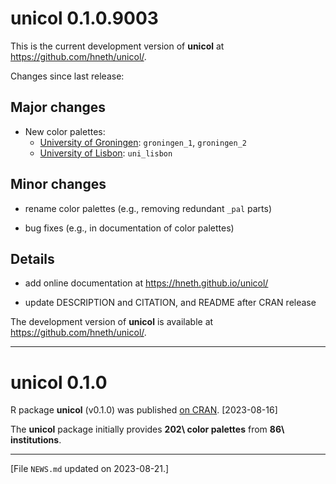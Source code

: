 
# unicol 0.1.0.9003

This is the current development version of **unicol** at <https://github.com/hneth/unicol/>. 

<!-- Log of changes: --> 


Changes since last release: 


<!-- Major changes: --> 

## Major changes 

- New color palettes: 
    - [University of Groningen](https://www.rug.nl): `groningen_1`, `groningen_2`
    - [University of Lisbon](https://www.ulisboa.pt): `uni_lisbon`  


<!-- Minor changes: --> 

## Minor changes 

- rename color palettes (e.g., removing redundant `_pal` parts)

- bug fixes (e.g., in documentation of color palettes)


<!-- Details:  --> 

## Details 

- add online documentation at <https://hneth.github.io/unicol/>

- update DESCRIPTION and CITATION, and README after CRAN release


<!-- Development version:  --> 

The development version of **unicol** is available at <https://github.com/hneth/unicol/>. 


------ 

# unicol 0.1.0

R package **unicol** (v0.1.0) was published [on CRAN](https://CRAN.R-project.org/package=unicol). [2023-08-16] 

The **unicol** package initially provides **202\ color palettes** from **86\ institutions**. 


<!-- Footer:  --> 

---------- 

[File `NEWS.md` updated on 2023-08-21.] 

<!-- eof. -->
